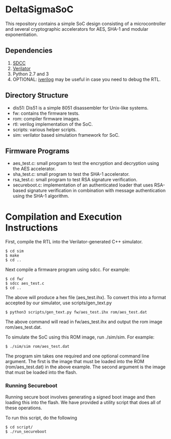 # DeltaSigmaSoC #

This repository contains a simple SoC design consisting of a microcontroller
and several cryptographic accelerators for AES, SHA-1 and modular
exponentiation.

## Dependencies ##

1. [SDCC](http://sdcc.sourceforge.net/)
2. [Verilator](https://www.veripool.org/wiki/verilator)
3. Python 2.7 and 3
4. OPTIONAL: [iverilog](http://iverilog.icarus.com/) may be useful in case you need to debug the RTL.


## Directory Structure ##

* dis51: Dis51 is a simple 8051 disassembler for Unix-like systems.
* fw: contains the firmware tests.
* rom: compiler firmware images.
* rtl: verilog implementation of the SoC.
* scripts: various helper scripts.
* sim: verilator based simulation framework for SoC.

## Firmware Programs ##

* aes_test.c: small program to test the encryption and decryption using the AES accelerator.
* sha_test.c: small program to test the SHA-1 accelerator.
* rsa_test.c: small program to test RSA signature verification.
* secureboot.c:  implementation of an authenticated loader that uses RSA-based signature verification in combination with message authentication using the SHA-1 algorithm.

# Compilation and Execution Instructions

First, compile the RTL into the Verilator-generated C++ simulator.

    $ cd sim
    $ make
    $ cd ..

Next compile a firmware program using sdcc. For example:

    $ cd fw/
    $ sdcc aes_test.c
    $ cd ..
    
The above will produce a hex file (aes_test.ihx). To convert this into
a format accepted by our simulator, use scripts/gen_text.py

    $ python3 scripts/gen_text.py fw/aes_test.ihx rom/aes_test.dat

The above command will read in fw/aes_test.ihx and output the rom image rom/aes_test.dat.

To simulate the SoC using this ROM image, run ./sim/sim. For example:

    $ ./sim/sim rom/aes_test.dat

The program sim takes one required and one optional command line argument.
The first is the image that must be loaded into the ROM (rom/aes_test.dat) in the above example. The second argument is the image that must be loaded into the flash.

### Running Secureboot ###

Running secure boot involves generating a signed boot image and then
loading this into the flash. We have provided a utility script that does
all of these operations.

To run this script, do the following

    $ cd script/
    $ ./run_secureboot

